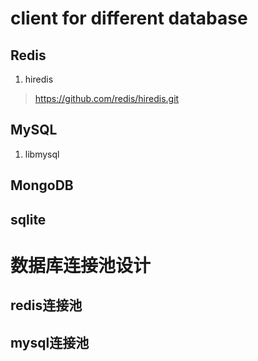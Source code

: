 # client for different database

## Redis

1. hiredis
> https://github.com/redis/hiredis.git

## MySQL

1. libmysql

## MongoDB

## sqlite

# 数据库连接池设计

## redis连接池

## mysql连接池